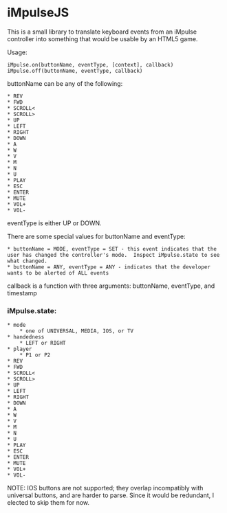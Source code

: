 iMpulseJS
=========

This is a small library to translate keyboard events from an iMpulse controller into something that would be usable by an HTML5 game.

Usage:

	iMpulse.on(buttonName, eventType, [context], callback)
	iMpulse.off(buttonName, eventType, callback)

buttonName can be any of the following:

    * REV
    * FWD
    * SCROLL<
    * SCROLL>
    * UP
    * LEFT
    * RIGHT
    * DOWN
    * A
    * W
    * V
    * M
    * N
    * U
    * PLAY
    * ESC
    * ENTER
    * MUTE
    * VOL+
    * VOL-

eventType is either UP or DOWN.

There are some special values for buttonName and eventType:

	* buttonName = MODE, eventType = SET - this event indicates that the user has changed the controller's mode.  Inspect iMpulse.state to see what changed.
	* buttonName = ANY, eventType = ANY - indicates that the developer wants to be alerted of ALL events
	
callback is a function with three arguments: buttonName, eventType, and timestamp

### iMpulse.state:

    * mode
		* one of UNIVERSAL, MEDIA, IOS, or TV
	* handedness
		* LEFT or RIGHT
	* player
		* P1 or P2
	* REV
    * FWD
    * SCROLL<
    * SCROLL>
    * UP
    * LEFT
    * RIGHT
    * DOWN
    * A
    * W
    * V
    * M
    * N
    * U
    * PLAY
    * ESC
    * ENTER
    * MUTE
    * VOL+
    * VOL-
	
NOTE: IOS buttons are not supported; they overlap incompatibly with universal buttons, and are harder to parse.  Since it would be redundant, I elected to skip them for now.